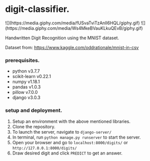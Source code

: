 # digit-classifier.

<div align+"center">
![](https://media.giphy.com/media/fUSvaTviTzAnIl6HQL/giphy.gif)
![](https://media.giphy.com/media/Ws4MkeBVauKLkuQEvB/giphy.gif)
</div>

Handwritten Digit Recognition using the MNIST dataset.

Dataset from: https://www.kaggle.com/oddrationale/mnist-in-csv

### prerequisites.

* python v3.7.7
* scikit-learn v0.22.1
* numpy v1.18.1
* pandas v1.0.3
* pillow v7.0.0
* django v3.0.3

### setup and deployment.
1. Setup an environment with the above mentioned libraries.
2. Clone the repository.
3. To launch the server, navigate to `django-server/`
4. In terminal, run `python manage.py runserver` to start the server.
5. Open your browser and go to `localhost:8000/digits/` or `http://127.0.0.1:8000/digits/`
6. Draw desired digit and click `PREDICT` to get an answer.
